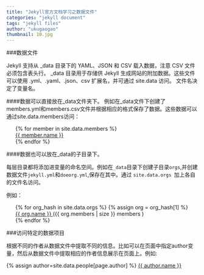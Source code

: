```yaml
---
title: "Jekyll官方文档学习之数据文件"
categories: "jekyll document"
tags: "jekyll files"
author: "ukugaogao"
thumbnail: 10.jpg
---
```

###数据文件

Jekyll 支持从 _data 目录下的 YAML、JSON 和 CSV 载入数据，注意 CSV 文件必须包含表头行。<!--more-->
_data 目录用于存储供 Jekyll 生成网站的附加数据。这些文件可以使用 .yml、.yaml、.json、csv 扩展名，并可通过 site.data 访问。
文件名决定了变量名。

####数据可以直接放在_data文件夹下。
例如在_data文件下创建了members.yml和members.csv文件并根据相应的格式保存了数据。这些数据可以通过site.data.members访问：
<ul class="list">
{% for member in site.data.members %}
  <li>
    <a href="http://github.com/{{ member.github }}">{{ member.name }}</a>
  </li>
{% endfor %}
</ul>

####数据也可以放在_data的子目录下。

每层目录都将添加进变量的命名空间。例如在`_data`目录下创建子目录`orgs`,并创建数据文件`jekyll.yml`和`doeorg.yml`,保存在其中。通过 `site.data.orgs `加上各自的文件名访问。

例如：
<ul class="list">
{% for org_hash in site.data.orgs %}
{% assign org = org_hash[1] %}
  <li>
    <a href="https://github.com/{{ org.username }}">
      {{ org.name }}
    </a>
    ({{ org.members | size }} members )
  </li>
{% endfor %}
</ul>

###访问特定的数据项目

根据不同的作者从数据文件中提取不同的信息。比如可以在页面中指定author变量，然后从数据文件中提取相应的作者信息展示在页面上。例如:

{% assign author=site.data.people[page.author] %}
<a rel="author" href="{{ author.site }}">{{ author.name }}</a>

<style type="text/css">
.list{
	list-style:none;
}
.list li{
	font-size:14px;
}
</style>